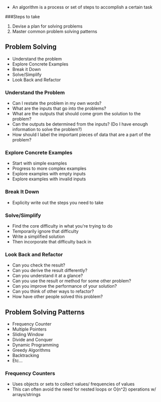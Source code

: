 * An algorithm is a process or set of steps to accomplish a certain task

###Steps to take
1. Devise a plan for solving problems
2. Master common problem solving patterns

## Problem Solving
  * Understand the problem
  * Explore Concrete Examples
  * Break it Down
  * Solve/Simplify
  * Look Back and Refactor

### Understand the Problem
  * Can I restate the problem in my own words?
  * What are the inputs that go into the problems?
  * What are the outputs that should come grom the solution to the problem?
  * Can the outputs be determined from the inputs? (Do I have enough information to 
    solve the problem?)
  * How should I label the important pieces of data that are a part of the problem?

### Explore Concrete Examples
  * Start with simple examples
  * Progress to more complex examples
  * Explore examples with empty inputs
  * Explore examples with invalid inputs

### Break It Down
  * Explicity write out the steps you need to take

### Solve/Simplify
  * Find the core difficulty in what you're trying to do
  * Temporarily ignore that difficulty 
  * Write a simplified solution
  * Then incorporate that difficulty back in

### Look Back and Refactor
  * Can you check the result?
  * Can you derive the result differently?
  * Can you understand it at a glance?
  * Can you use the result or method for some other problem?
  * Can you improve the performance of your solution?
  * Can you think of other ways to refactor?
  * How have other people solved this problem?

## Problem Solving Patterns
  * Frequency Counter
  * Multiple Pointers
  * Sliding Window
  * Divide and Conquer
  * Dynamic Programming
  * Greedy Algorithms
  * Backtracking
  * Etc...

### Frequency Counters
  * Uses objects or sets to collect values/ frequencies of values
  * This can often avoid the need for nested loops or O(n^2) operations w/ arrays/strings
  

